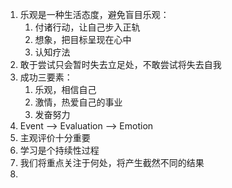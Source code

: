 1. 乐观是一种生活态度，避免盲目乐观：
   1. 付诸行动，让自己步入正轨
   2. 想象，把目标呈现在心中
   3. 认知疗法
2. 敢于尝试只会暂时失去立足处，不敢尝试将失去自我
3. 成功三要素：
   1. 乐观，相信自己
   2. 激情，热爱自己的事业
   3. 发奋努力
4. Event --> Evaluation --> Emotion
5. 主观评价十分重要
6. 学习是个持续性过程
7. 我们将重点关注于何处，将产生截然不同的结果
8. 

